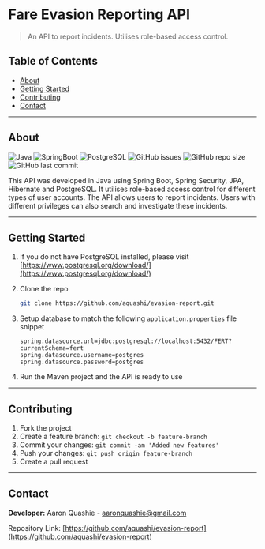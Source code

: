 # Fare Evasion Reporting API
> An API to report incidents. Utilises role-based access control.

 ## Table of Contents
 
 - [About](#about)
 - [Getting Started](#getting-started)
 - [Contributing](#contributing)
 - [Contact](#contact)

---

## About
![Java](https://img.shields.io/badge/-java-brown)
![SpringBoot](https://img.shields.io/badge/-springboot-brightgreen)
![PostgreSQL](https://img.shields.io/badge/-postgresql-blue)
![GitHub issues](https://img.shields.io/github/issues/aquashi/evasion-report)
![GitHub repo size](https://img.shields.io/github/repo-size/aquashi/evasion-report)
![GitHub last commit](https://img.shields.io/github/last-commit/aquashi/evasion-report)

This API was developed in Java using Spring Boot, Spring Security, JPA, Hibernate and PostgreSQL. 
It utilises role-based access control for different types of user accounts. The API allows users to report incidents. 
Users with different privileges can also search and investigate these incidents.

---

## Getting Started

1. If you do not have PostgreSQL installed, please visit [https://www.postgresql.org/download/](https://www.postgresql.org/download/)
2. Clone the repo

    ```sh
    git clone https://github.com/aquashi/evasion-report.git
    ```

3. Setup database to match the following `application.properties` file snippet

    ```
    spring.datasource.url=jdbc:postgresql://localhost:5432/FERT?currentSchema=fert
    spring.datasource.username=postgres
    spring.datasource.password=postgres
    ```

4. Run the Maven project and the API is ready to use

---

## Contributing

1. Fork the project
2. Create a feature branch: `git checkout -b feature-branch`
3. Commit your changes: `git commit -am 'Added new features'`
4. Push your changes: `git push origin feature-branch`
5. Create a pull request

---

## Contact

**Developer:** Aaron Quashie - aaronquashie@gmail.com

Repository Link: [https://github.com/aquashi/evasion-report](https://github.com/aquashi/evasion-report)